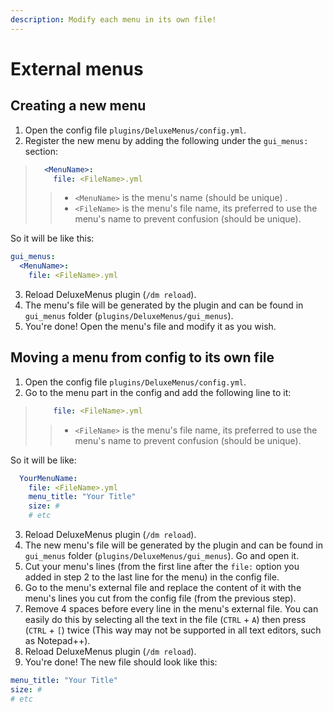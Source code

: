 ```yaml
---
description: Modify each menu in its own file!
---
```


# External menus

## Creating a new menu

1. Open the config file `plugins/DeluxeMenus/config.yml`.  
2. Register the new menu by adding the following under the `gui_menus:` section:

> ```yaml
>   <MenuName>:
>     file: <FileName>.yml
> ```
>
> > * `<MenuName>` is the menu's name \(should be unique\) .
> > * `<FileName>` is the menu's file name, its preferred to use the menu's name to prevent confusion \(should be unique\).

So it will be like this:

```yaml
gui_menus:
  <MenuName>:
    file: <FileName>.yml
```

3. Reload DeluxeMenus plugin \(`/dm reload`\).  
4. The menu's file will be generated by the plugin and can be found in `gui_menus` folder \(`plugins/DeluxeMenus/gui_menus`\).  
5. You're done! Open the menu's file and modify it as you wish.

## Moving a menu from config to its own file

1. Open the config file `plugins/DeluxeMenus/config.yml`.  
2. Go to the menu part in the config and add the following line to it:

> ```yaml
>     file: <FileName>.yml
> ```
>
> > * `<FileName>` is the menu's file name, its preferred to use the menu's name to prevent confusion \(should be unique\).

So it will be like:

```yaml
  YourMenuName:
    file: <FileName>.yml
    menu_title: "Your Title"
    size: #
    # etc
```

3. Reload DeluxeMenus plugin \(`/dm reload`\).  
4. The new menu's file will be generated by the plugin and can be found in `gui_menus` folder \(`plugins/DeluxeMenus/gui_menus`\). Go and open it.  
5. Cut your menu's lines \(from the first line after the `file:` option you added in step 2 to the last line for the menu\) in the config file.  
6. Go to the menu's external file and replace the content of it with the menu's lines you cut from the config file \(from the previous step\).  
7. Remove 4 spaces before every line in the menu's external file. You can easily do this by selecting all the text in the file \(`CTRL` + `A`\) then press \(`CTRL` + `[`\) twice \(This way may not be supported in all text editors, such as Notepad++\).  
8. Reload DeluxeMenus plugin \(`/dm reload`\).  
9. You're done! The new file should look like this:

```yaml
menu_title: "Your Title"
size: #
# etc
```

